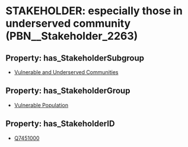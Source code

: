 # STAKEHOLDER: __especially those in underserved community__ (PBN__Stakeholder_2263)

## Property: has_StakeholderSubgroup

* [Vulnerable and Underserved Communities](PBN__StakeholderSubgroup_102)

## Property: has_StakeholderGroup

* [Vulnerable Population](PBN__StakeholderGroup_6)

## Property: has_StakeholderID

* [Q7451000](Q7451000)

